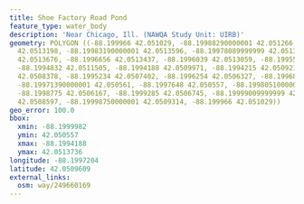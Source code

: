 ```yaml
---
title: Shoe Factory Road Pond
feature_type: water_body
description: 'Near Chicago, Ill. (NAWQA Study Unit: UIRB)'
geometry: POLYGON ((-88.199966 42.051029, -88.19988290000001 42.051266, -88.1998614
  42.0513198, -88.19983190000001 42.0513596, -88.19978089999999 42.0513736, -88.1997327
  42.0513676, -88.1996656 42.0513437, -88.1996039 42.0513059, -88.1995503 42.0512481,
  -88.1994832 42.0511505, -88.1994188 42.0509971, -88.1994215 42.0509215, -88.199451
  42.0508378, -88.1995234 42.0507402, -88.1996254 42.0506327, -88.1996817 42.0505769,
  -88.19971390000001 42.050561, -88.1997648 42.050557, -88.19980510000001 42.0505709,
  -88.1998775 42.0506167, -88.1999285 42.0506745, -88.19999009999999 42.050784, -88.1999982
  42.0508597, -88.19998750000001 42.0509314, -88.199966 42.051029))
geo_error: 100.0
bbox:
  xmin: -88.1999982
  ymin: 42.050557
  xmax: -88.1994188
  ymax: 42.0513736
longitude: -88.1997204
latitude: 42.0509609
external_links:
  osm: way/249660169
---
```

